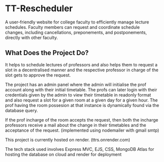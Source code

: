 # TT-Rescheduler
A user-friendly website for college faculty to efficiently manage lecture schedules. Faculty members can request and coordinate schedule changes, including cancellations, preponements, and postponements, directly with other faculty. 

## What Does the Project Do?
It helps to schedule lectures of professors and also helps them to request a slot 
in a decentralised manner and the respective professor in charge of the slot gets to approve the request. 

The project has an admin panel where the admin will initialise the prof account along with their initial timetable.
The profs can later login with their credentials given by the admin to view their timetable in readonly format and also request a slot for a given room at a given day for a given hour.
The prof having the room possesion at that instance is dynamically found via the database query.

If the prof incharge of the room accepts the request, 
then both the incharge professors receive a mail about the change in their timetables and the acceptance of the request.
(implemented using nodemailer with gmail smtp)

This project is currently hosted on render. (ttrs.onrender.com)

The tech stack used involves Express MVC, EJS, CSS, MongoDB Atlas for hosting the database on cloud and render for deployment
